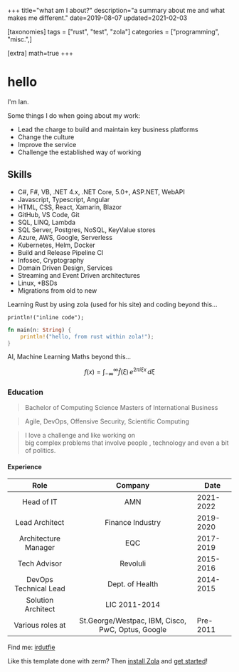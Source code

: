 +++
title="what am I about?"
description="a summary about me and what makes me different."
date=2019-08-07
updated=2021-02-03

[taxonomies]
tags = ["rust", "test", "zola"]
categories = ["programming", "misc.",]

[extra]
math=true
+++


# hello

I'm Ian.

Some things I do when going about my work:
- Lead the charge to build and maintain key business platforms
- Change the culture
- Improve the service
- Challenge the established way of working
  

  
## Skills

- C#, F#, VB, .NET 4.x, .NET Core, 5.0+, ASP.NET, WebAPI
- Javascript, Typescript, Angular
- HTML, CSS, React, Xamarin, Blazor
- GitHub, VS Code, Git
- SQL, LINQ, Lambda
- SQL Server, Postgres, NoSQL, KeyValue stores
- Azure, AWS, Google, Serverless
- Kubernetes, Helm, Docker
- Build and Release Pipeline CI
- Infosec, Cryptography
- Domain Driven Design, Services
- Streaming and Event Driven architectures
- Linux, *BSDs
- Migrations from old to new


Learning Rust by using zola (used for his site) and coding beyond this...

`println!("inline code");`

```rs
fn main(n: String) {
    println!("hello, from rust within zola!");
}
```

AI, Machine Learning Maths beyond this...

$$
f(x) = \int_{-\infty}^\infty\hat f(\xi)\,e^{2 \pi i \xi x}\,d\xi
$$

### Education

> Bachelor of Computing Science
> Masters of International Business

> Agile, DevOps, Offensive Security, Scientific Computing

> I love a challenge and like working on  
> big complex problems that involve people
>, technology and even a bit of politics.

#### Experience

| Role | Company    | Date    |
|:-----:|:---------:|------|
| Head of IT | AMN    | 2021-2022 |
| Lead Architect | Finance Industry | 2019-2020  |
| Architecture Manager | EQC | 2017-2019  |
| Tech Advisor | Revoluli | 2015-2016
| DevOps Technical Lead | Dept. of Health | 2014-2015
| Solution Architect | LIC 2011-2014
| Various roles at | St.George/Westpac, IBM, Cisco, PwC, Optus, Google | Pre-2011


Find me: [irdutfie](https://twitter.com/irdutfie)
  
Like this template done with zerm? Then [install
Zola](https://www.getzola.org/documentation/getting-started/installation/) and
[get started](https://www.getzola.org/documentation/themes/installing-and-using-themes/#installing-a-theme)!


